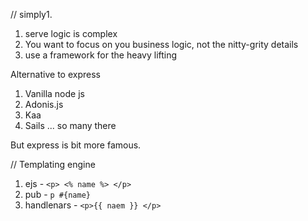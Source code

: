 // simply1. 

01. serve logic is complex
02. You want to focus on you business logic, not the nitty-grity details
03. use a framework for the heavy lifting

Alternative to express
01. Vanilla node js
02. Adonis.js
03. Kaa
04. Sails ... so many there

But express is bit more famous.


// Templating engine 
1. ejs - `<p> <% name %> </p>`
2. pub - `p #{name}`
3. handlenars - `<p>{{ naem }} </p>`